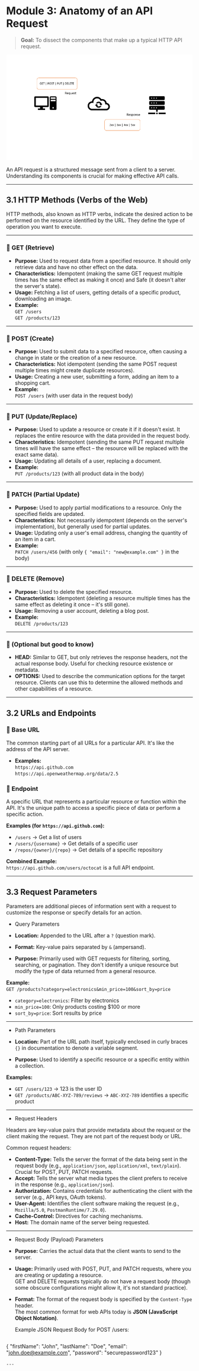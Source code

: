 # Module 3: Anatomy of an API Request

> **Goal:** To dissect the components that make up a typical HTTP API request.

<img src="https://github.com/bhuvan-raj/API-From-Scratch/blob/main/Module%203/assets/api.gif" alt="Banner" />




An API request is a structured message sent from a client to a server. Understanding its components is crucial for making effective API calls.

---

## 3.1 HTTP Methods (Verbs of the Web)

HTTP methods, also known as HTTP verbs, indicate the desired action to be performed on the resource identified by the URL. They define the type of operation you want to execute.

---

### 🔹 GET (Retrieve)

- **Purpose:** Used to request data from a specified resource. It should only retrieve data and have no other effect on the data.
- **Characteristics:** Idempotent (making the same GET request multiple times has the same effect as making it once) and Safe (it doesn't alter the server's state).
- **Usage:** Fetching a list of users, getting details of a specific product, downloading an image.
- **Example:**  
  `GET /users`  
  `GET /products/123`

---

### 🔹 POST (Create)

- **Purpose:** Used to submit data to a specified resource, often causing a change in state or the creation of a new resource.
- **Characteristics:** Not idempotent (sending the same POST request multiple times might create duplicate resources).
- **Usage:** Creating a new user, submitting a form, adding an item to a shopping cart.
- **Example:**  
  `POST /users` (with user data in the request body)

---

### 🔹 PUT (Update/Replace)

- **Purpose:** Used to update a resource or create it if it doesn't exist. It replaces the entire resource with the data provided in the request body.
- **Characteristics:** Idempotent (sending the same PUT request multiple times will have the same effect – the resource will be replaced with the exact same data).
- **Usage:** Updating all details of a user, replacing a document.
- **Example:**  
  `PUT /products/123` (with all product data in the body)

---

### 🔹 PATCH (Partial Update)

- **Purpose:** Used to apply partial modifications to a resource. Only the specified fields are updated.
- **Characteristics:** Not necessarily idempotent (depends on the server's implementation), but generally used for partial updates.
- **Usage:** Updating only a user's email address, changing the quantity of an item in a cart.
- **Example:**  
  `PATCH /users/456` (with only `{ "email": "new@example.com" }` in the body)

---

### 🔹 DELETE (Remove)

- **Purpose:** Used to delete the specified resource.
- **Characteristics:** Idempotent (deleting a resource multiple times has the same effect as deleting it once – it's still gone).
- **Usage:** Removing a user account, deleting a blog post.
- **Example:**  
  `DELETE /products/123`

---

### 🔹 (Optional but good to know)

- **HEAD:** Similar to GET, but only retrieves the response headers, not the actual response body. Useful for checking resource existence or metadata.
- **OPTIONS:** Used to describe the communication options for the target resource. Clients can use this to determine the allowed methods and other capabilities of a resource.

---

## 3.2 URLs and Endpoints

### 🔸 Base URL

The common starting part of all URLs for a particular API. It's like the address of the API server.

- **Examples:**  
  `https://api.github.com`  
  `https://api.openweathermap.org/data/2.5`

### 🔸 Endpoint

A specific URL that represents a particular resource or function within the API. It's the unique path to access a specific piece of data or perform a specific action.

**Examples (for `https://api.github.com`):**
- `/users` → Get a list of users
- `/users/{username}` → Get details of a specific user
- `/repos/{owner}/{repo}` → Get details of a specific repository

**Combined Example:**  
`https://api.github.com/users/octocat` is a full API endpoint.

---

## 3.3 Request Parameters

Parameters are additional pieces of information sent with a request to customize the response or specify details for an action.

- Query Parameters

- **Location:** Appended to the URL after a `?` (question mark).
- **Format:** Key-value pairs separated by `&` (ampersand).
- **Purpose:** Primarily used with GET requests for filtering, sorting, searching, or pagination. They don't identify a unique resource but modify the type of data returned from a general resource.

**Example:**  
`GET /products?category=electronics&min_price=100&sort_by=price`

- `category=electronics`: Filter by electronics  
- `min_price=100`: Only products costing $100 or more  
- `sort_by=price`: Sort results by price

---

- Path Parameters

- **Location:** Part of the URL path itself, typically enclosed in curly braces `{}` in documentation to denote a variable segment.
- **Purpose:** Used to identify a specific resource or a specific entity within a collection.

**Examples:**
- `GET /users/123` → 123 is the user ID
- `GET /products/ABC-XYZ-789/reviews` → `ABC-XYZ-789` identifies a specific product

---

- Request Headers

Headers are key-value pairs that provide metadata about the request or the client making the request. They are not part of the request body or URL.

Common request headers:

- **Content-Type:** Tells the server the format of the data being sent in the request body (e.g., `application/json`, `application/xml`, `text/plain`). Crucial for POST, PUT, PATCH requests.
- **Accept:** Tells the server what media types the client prefers to receive in the response (e.g., `application/json`).
- **Authorization:** Contains credentials for authenticating the client with the server (e.g., API keys, OAuth tokens).
- **User-Agent:** Identifies the client software making the request (e.g., `Mozilla/5.0`, `PostmanRuntime/7.29.0`).
- **Cache-Control:** Directives for caching mechanisms.
- **Host:** The domain name of the server being requested.

---

- Request Body (Payload) Parameters

- **Purpose:** Carries the actual data that the client wants to send to the server.
- **Usage:** Primarily used with POST, PUT, and PATCH requests, where you are creating or updating a resource.  
  GET and DELETE requests typically do not have a request body (though some obscure configurations might allow it, it's not standard practice).
- **Format:** The format of the request body is specified by the `Content-Type` header.  
  The most common format for web APIs today is **JSON (JavaScript Object Notation)**.

  Example JSON Request Body for POST /users:

  ```json
{
  "firstName": "John",
  "lastName": "Doe",
  "email": "john.doe@example.com",
  "password": "securepassword123"
}  
```
---
